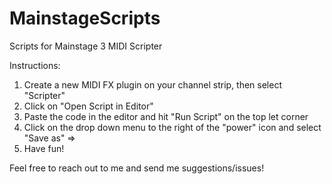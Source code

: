 # MainstageScripts
Scripts for Mainstage 3 MIDI Scripter

Instructions:
1. Create a new MIDI FX plugin on your channel strip, then select "Scripter"
2. Click on "Open Script in Editor"
3. Paste the code in the editor and hit "Run Script" on the top let corner
4. Click on the drop down menu to the right of the "power" icon and select "Save as" => <Save with appropriate name>
5. Have fun!


Feel free to reach out to me and send me suggestions/issues!
